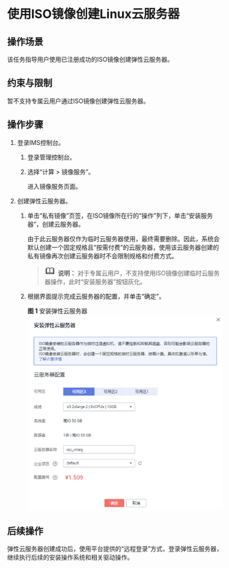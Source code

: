 # 使用ISO镜像创建Linux云服务器<a name="ims_01_0229"></a>

## 操作场景<a name="section154564817417"></a>

该任务指导用户使用已注册成功的ISO镜像创建弹性云服务器。

## 约束与限制<a name="section791721814388"></a>

暂不支持专属云用户通过ISO镜像创建弹性云服务器。

## 操作步骤<a name="zh-cn_topic_0029486610_zh-cn_topic_0029124475_s3524cdcb025c4c3aa892d8c644fc677e"></a>

1.  登录IMS控制台。
    1.  登录管理控制台。
    2.  选择“计算 \> 镜像服务”。

        进入镜像服务页面。

2.  创建弹性云服务器。
    1.  单击“私有镜像”页签，在ISO镜像所在行的“操作”列下，单击“安装服务器”，创建云服务器。

        由于此云服务器仅作为临时云服务器使用，最终需要删除。因此，系统会默认创建一个固定规格且“按需付费”的云服务器，使用该云服务器创建的私有镜像再次创建云服务器时不会限制规格和付费方式。

        >![](public_sys-resources/icon-note.gif) **说明：** 
        >对于专属云用户，不支持使用ISO镜像创建临时云服务器操作，此时“安装服务器”按钮灰化。

    2.  根据界面提示完成云服务器的配置，并单击“确定”。

        **图 1**  安装弹性云服务器<a name="ims_01_0223_fig61088361547"></a>  
        ![](figures/安装弹性云服务器-2.png "安装弹性云服务器-2")



## 后续操作<a name="section1196214527615"></a>

弹性云服务器创建成功后，使用平台提供的“远程登录”方式，登录弹性云服务器，继续执行后续的安装操作系统和相关驱动操作。

